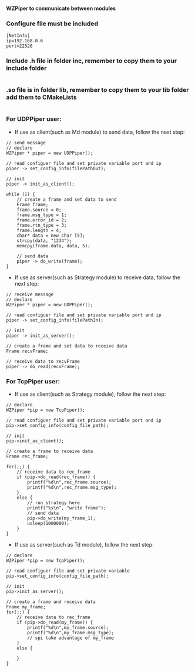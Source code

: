 #### WZPiper to communicate between modules

### Configure file must be included

```
[NetInfo]
ip=192.168.0.6
port=22520

```

### Include .h file in folder inc, remember to copy them to your include folder
```

```

### .so file is in folder lib, remember to copy them to your lib folder add them to CMakeLists
```

```

### For UDPPiper user:

- If use as client(such as Md module) to send data, follow the next step:

```
// send message
// declare
WZPiper * piper = new UDPPiper();

// read configuer file and set private variable port and ip
piper -> set_config_info(filePathOut);

// init
piper -> init_as_client();

while (1) {
	// create a frame and set data to send 
	Frame frame;
	frame.source = 0;
	frame.msg_type = 1;
	frame.error_id = 2;
	frame.rtn_type = 3;
	frame.length = 4;
	char* data = new char [5];
	strcpy(data, "1234");
	memcpy(frame.data, data, 5);

	// send data
	piper -> do_write(frame);
}
```

- If use as server(such as Strategy module) to receive data, follow the next step:

```
// receive message
// declare
WZPiper * piper = new UDPPiper();

// read configuer file and set private variable port and ip
piper -> set_config_info(filePathIn);

// init
piper -> init_as_server();

// create a frame and set data to receive data
Frame recvFrame;

// receive data to recvFrame
piper -> do_read(recvFrame);

```

### For TcpPiper user:

- If use as client(such as Strategy module), follow the next step:

```
// declare
WZPiper *pip = new TcpPiper();

// read configuer file and set private variable port and ip
pip->set_config_info(config_file_path);

// init
pip->init_as_client();

// create a frame to receive data
Frame rec_frame;

for(;;) {
	// receive data to rec_frame
	if (pip->do_read(rec_frame)) {
		printf("%d\n",rec_frame.source);
		printf("%d\n",rec_frame.msg_type);
	}
	else {
		// run strategy here
		printf("%s\n", "write frame");
		// send data
		pip->do_write(my_frame_1);
		usleep(1000000);
	}
}
```

- If use as server(such as Td module), follow the next step:

```
// declare
WZPiper *pip = new TcpPiper();

// read configuer file and set private variable
pip->set_config_info(config_file_path);

// init
pip->init_as_server();

// create a frame and receive data
Frame my_frame;
for(;;) {
	// receive data to rec_frame
	if (pip->do_read(my_frame)) {
		printf("%d\n",my_frame.source);
		printf("%d\n",my_frame.msg_type);
		// spi take advantage of my_frame
	}
	else {
		
	}
}
```
